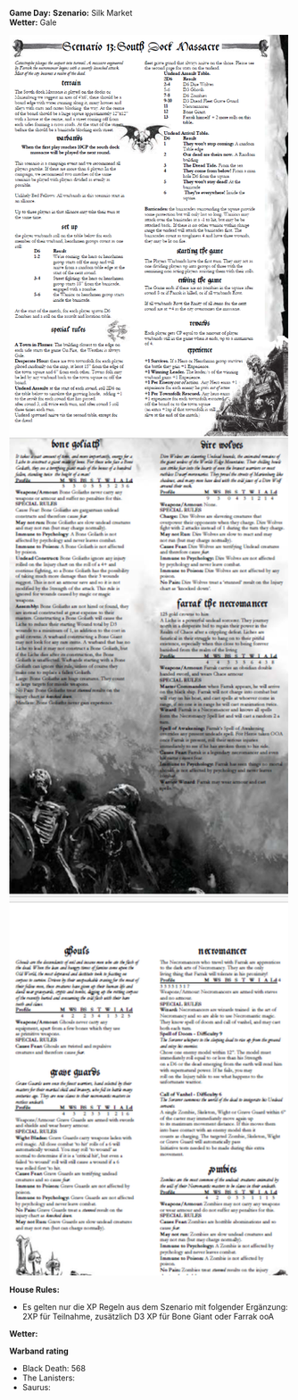 **Game Day:** 
**Szenario:** Silk Market  
**Wetter:** Gale

<img src="../Pics/SDM1.png" alt="drawing" width="500"/>

<img src="../Pics/SDM2.png" alt="drawing" width="500"/>

**House Rules:**
 - Es gelten nur die XP Regeln aus dem Szenario mit folgender Ergänzung: 2XP für Teilnahme, zusätzlich D3 XP für Bone Giant oder Farrak ooA

**Wetter:**  

**Warband rating**
- Black Death: 568
- The Lanisters:
- Saurus: 
